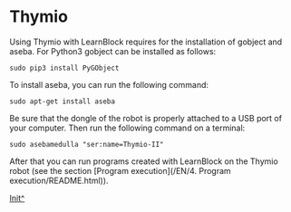 <a name="Init"></a>

# Thymio

Using Thymio with LearnBlock requires for the installation of gobject and aseba. For Python3 gobject can be installed as follows:

    sudo pip3 install PyGObject

To install aseba, you can run the following command:

    sudo apt-get install aseba

Be sure that the dongle of the robot is properly attached to a USB port of your computer. Then run the following command on a terminal:

    sudo asebamedulla "ser:name=Thymio-II" 

After that you can run programs created with LearnBlock on the Thymio robot (see the section [Program execution](<hidepath>/EN/4. Program execution/README.html)).
 
[Init^](#Init)

